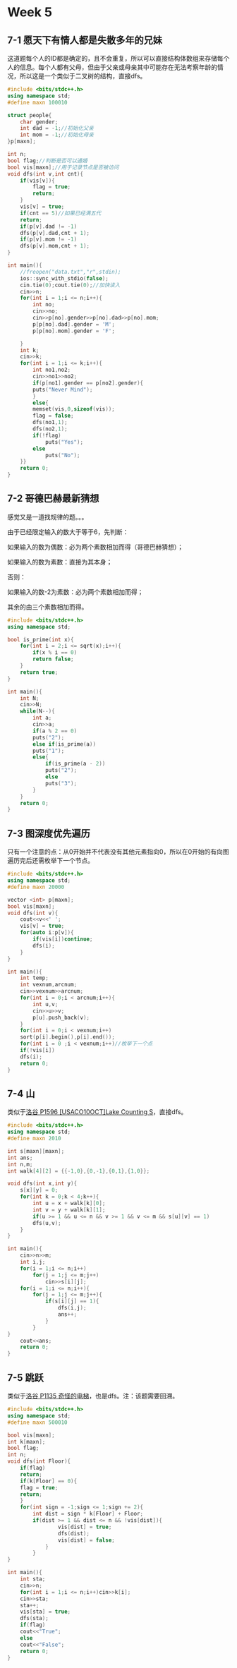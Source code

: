 # Week 5



## **7-1 愿天下有情人都是失散多年的兄妹**

这道题每个人的ID都是确定的，且不会重复，所以可以直接结构体数组来存储每个人的信息。每个人都有父母，但由于父亲或母亲其中可能存在无法考察年龄的情况，所以这是一个类似于二叉树的结构，直接dfs。

```c++
#include <bits/stdc++.h>
using namespace std;
#define maxn 100010

struct people{
	char gender;
	int dad = -1;//初始化父亲
	int mom = -1;//初始化母亲
}p[maxn];

int n;
bool flag;//判断是否可以通婚
bool vis[maxn];//用于记录节点是否被访问
void dfs(int v,int cnt){
	if(vis[v]){
		flag = true;
		return;
	}
	vis[v] = true;
	if(cnt == 5)//如果已经满五代
	return;
	if(p[v].dad != -1)
	dfs(p[v].dad,cnt + 1);
	if(p[v].mom != -1)
	dfs(p[v].mom,cnt + 1);
}

int main(){
	//freopen("data.txt","r",stdin);
	ios::sync_with_stdio(false);
	cin.tie(0);cout.tie(0);//加快读入
	cin>>n;
	for(int i = 1;i <= n;i++){
		int no;
		cin>>no;
		cin>>p[no].gender>>p[no].dad>>p[no].mom;
		p[p[no].dad].gender = 'M';
		p[p[no].mom].gender = 'F';

	}
	int k;
	cin>>k;
	for(int i = 1;i <= k;i++){
		int no1,no2;
		cin>>no1>>no2;
		if(p[no1].gender == p[no2].gender){
		puts("Never Mind");
		}
		else{
		memset(vis,0,sizeof(vis));
		flag = false;
		dfs(no1,1);
		dfs(no2,1);
		if(!flag)
			puts("Yes");
		else
			puts("No");
	}}
	return 0;
}
```



## **7-2 哥德巴赫最新猜想**

感觉又是一道找规律的题。。。

由于已经限定输入的数大于等于6，先判断：

如果输入的数为偶数：必为两个素数相加而得（哥德巴赫猜想）；

如果输入的数为素数：直接为其本身；

否则：

如果输入的数-2为素数：必为两个素数相加而得；

其余的由三个素数相加而得。

```c++
#include <bits/stdc++.h>
using namespace std;

bool is_prime(int x){
    for(int i = 2;i <= sqrt(x);i++){
        if(x % i == 0)
        return false;
    }
    return true;
}

int main(){
    int N;
    cin>>N;
    while(N--){
        int a;
        cin>>a;
        if(a % 2 == 0)
        puts("2");
        else if(is_prime(a))
        puts("1");
        else{
            if(is_prime(a - 2))
            puts("2");
            else
            puts("3");
        }
    }
    return 0;
}
```



## **7-3 图深度优先遍历**

只有一个注意的点：从0开始并不代表没有其他元素指向0，所以在0开始的有向图遍历完后还需枚举下一个节点。

```C++
#include <bits/stdc++.h>
using namespace std;
#define maxn 20000

vector <int> p[maxn];
bool vis[maxn];
void dfs(int v){
	cout<<v<<' ';
	vis[v] = true;
	for(auto i:p[v]){
		if(vis[i])continue;
		dfs(i);
	}
}

int main(){
	int temp;
	int vexnum,arcnum;
	cin>>vexnum>>arcnum;
	for(int i = 0;i < arcnum;i++){
		int u,v;
		cin>>u>>v;
		p[u].push_back(v);
	}
	for(int i = 0;i < vexnum;i++)
	sort(p[i].begin(),p[i].end());
 	for(int i = 0 ;i < vexnum;i++)//枚举下一个点
	if(!vis[i])
	dfs(i);
	return 0;
}
```



## **7-4 山**

类似于[洛谷 P1596 [USACO10OCT]Lake Counting S](https://www.luogu.com.cn/problem/P1596)，直接dfs。

```C++
#include <bits/stdc++.h>
using namespace std;
#define maxn 2010

int s[maxn][maxn];
int ans;
int n,m;
int walk[4][2] = {{-1,0},{0,-1},{0,1},{1,0}};

void dfs(int x,int y){
	s[x][y] = 0;
	for(int k = 0;k < 4;k++){
		int u = x + walk[k][0];
		int v = y + walk[k][1];
		if(u >= 1 && u <= n && v >= 1 && v <= m && s[u][v] == 1)
		dfs(u,v);
	}
}

int main(){
	cin>>n>>m;
	int i,j;
	for(i = 1;i <= n;i++)
		for(j = 1;j <= m;j++)
			cin>>s[i][j];
	for(i = 1;i <= n;i++){
		for(j = 1;j <= m;j++){
			if(s[i][j] == 1){
				dfs(i,j);
				ans++;
			}
		}
}
	cout<<ans;
	return 0;	
}
```



## **7-5 跳跃**

类似于[洛谷 P1135 奇怪的电梯](https://www.luogu.com.cn/problem/P1135)，也是dfs。注：该题需要回溯。

```c++
#include <bits/stdc++.h>
using namespace std;
#define maxn 500010

bool vis[maxn];
int k[maxn];
bool flag;
int n;
void dfs(int Floor){
    if(flag)
    return;
    if(k[Floor] == 0){
    flag = true;
    return;
    }
    for(int sign = -1;sign <= 1;sign += 2){
        int dist = sign * k[Floor] + Floor;
        if(dist >= 1 && dist <= n && !vis[dist]){
				vis[dist] = true;
                dfs(dist);
                vis[dist] = false;
			}
		}
}

int main(){
	int sta;
	cin>>n;
	for(int i = 1;i <= n;i++)cin>>k[i];
    cin>>sta;
    sta++;
    vis[sta] = true;
	dfs(sta);
    if(flag)
    cout<<"True";
    else
	cout<<"False";
	return 0;
}
```

